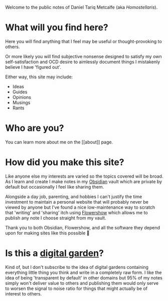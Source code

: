 Welcome to the public notes of Daniel Tariq Metcalfe (aka *Homostellaris*).
# What will you find here?
Here you will find anything that I feel may be useful or thought-provoking to others.

Or more likely you will find subjective nonsense designed to satisfy my own self-satisfaction and OCD desire to aimlessly document things I mistakenly believe I have 'figured out'.

Either way, this site may include:
- Ideas
- Guides
- Opinions
- Musings
- Rants
# Who are you?
You can learn more about me on the [[about]] page.
# How did you make this site?
Like anyone else my interests are varied so the topics covered will be broad. As I learn and create I make notes in my [Obsidian](https://obsidian.md/) vault which are private by default but occasionally I feel like sharing them.

Alongside a day job, parenting, and hobbies I can't justify the time investment to maintain a personal website that will probably never be viewed by anyone but I've found a nice low-maintenance way to scratch that 'writing' and 'sharing' itch using [Flowershow](https://flowershow.app/) which allows me to publish any note I choose straight from my vault.

Thank you to both Obsidian, Flowershow, and all the software they depend upon for making sites like this possible 🙏
# Is this a [digital garden](https://maggieappleton.com/garden-history)?
Kind of, but I don't subscribe to the idea of digital gardens containing everything little thing you think and write in a completely raw form. I like the idea of being 'transparent by default' in other domains but 95% of my notes simply won't deliver value to others and publishing them would only serve to worsen the signal to noise ratio for things that might actually be of interest to others.